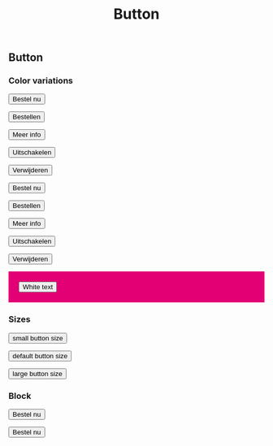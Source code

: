 ﻿---
title: Button
---

## Button ##

### Color variations ###

<div class="row">
    <div class="column-tablet-6">
        <p><button class="button-primary">Bestel nu</button></p>
        <p><button class="button-success">Bestellen</button></p>
        <p><button class="button-info">Meer info</button></p>
        <p><button class="button-warning">Uitschakelen</button></p>
        <p><button class="button-danger">Verwijderen</button></p>
    </div>
    <div class="column-tablet-6">
        <p><button class="button-outline-primary">Bestel nu</button></p>
        <p><button class="button-outline-success">Bestellen</button></p>
        <p><button class="button-outline-info">Meer info</button></p>
        <p><button class="button-outline-warning">Uitschakelen</button></p>
        <p><button class="button-outline-danger">Verwijderen</button></p>
        <p style="background-color:#e20074; padding: 20px;"><button class="button-outline-white">White text</button></p>
    </div>
</div>

### Sizes ###

<div class="row">
    <div class="column-tablet-12">
        <p><button class="button-primary button-small">small button size</button></p>
        <p><button class="button-primary">default button size</button></p>
        <p><button class="button-primary button-large">large button size</button></p>
    </div>
</div>

### Block ###

<div class="row">
    <div class="column-tablet-12">
        <p><button class="button-primary button-mobile-block">Bestel nu</button></p>
        <p><button class="button-primary button-block">Bestel nu</button></p>
    </div>
</div>